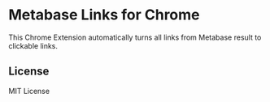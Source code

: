 # Metabase Links for Chrome

This Chrome Extension automatically turns all links from Metabase result to
clickable links.

## License

MIT License
